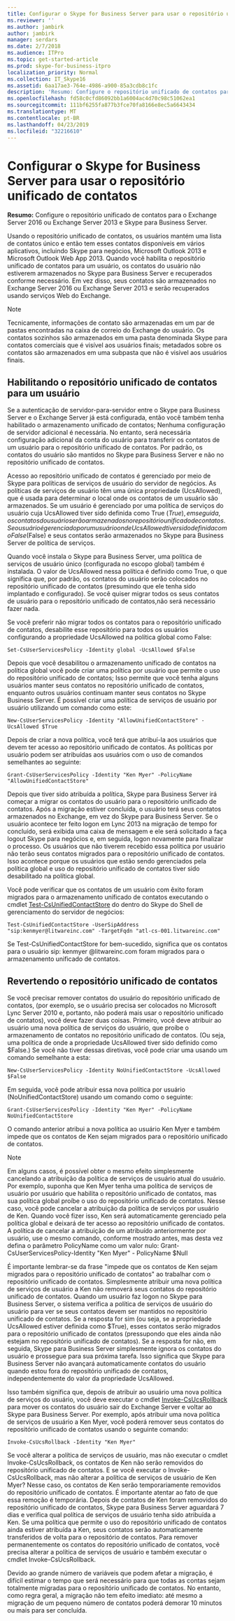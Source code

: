 ```yaml
---
title: Configurar o Skype for Business Server para usar o repositório unificado de contatos
ms.reviewer: ''
ms.author: jambirk
author: jambirk
manager: serdars
ms.date: 2/7/2018
ms.audience: ITPro
ms.topic: get-started-article
ms.prod: skype-for-business-itpro
localization_priority: Normal
ms.collection: IT_Skype16
ms.assetid: 6aa17ae3-764e-4986-a900-85a3cdb8c1fc
description: 'Resumo: Configure o repositório unificado de contatos para Exchange Server e do Skype para Business Server.'
ms.openlocfilehash: fd58c0cfd86092bb1a6004ac4d70c98c51062ea1
ms.sourcegitcommit: 111bf6255fa877b3fce70fa8166e8ec5a6643434
ms.translationtype: MT
ms.contentlocale: pt-BR
ms.lasthandoff: 04/23/2019
ms.locfileid: "32216610"
---
```

# <a name="configure-skype-for-business-server-to-use-the-unified-contact-store"></a>Configurar o Skype for Business Server para usar o repositório unificado de contatos
 
**Resumo:** Configure o repositório unificado de contatos para o Exchange Server 2016 ou Exchange Server 2013 e Skype para Business Server.
  
Usando o repositório unificado de contatos, os usuários mantém uma lista de contatos único e então tem esses contatos disponíveis em vários aplicativos, incluindo Skype para negócios, Microsoft Outlook 2013 e Microsoft Outlook Web App 2013. Quando você habilita o repositório unificado de contatos para um usuário, os contatos do usuário não estiverem armazenados no Skype para Business Server e recuperados conforme necessário. Em vez disso, seus contatos são armazenados no Exchange Server 2016 ou Exchange Server 2013 e serão recuperados usando serviços Web do Exchange.
  
> [!NOTE]
> Tecnicamente, informações de contato são armazenadas em um par de pastas encontradas na caixa de correio do Exchange do usuário. Os contatos sozinhos são armazenados em uma pasta denominada Skype para contatos comerciais que é visível aos usuários finais; metadados sobre os contatos são armazenados em uma subpasta que não é visível aos usuários finais. 
  
## <a name="enabling-the-unified-contact-store-for-a-user"></a>Habilitando o repositório unificado de contatos para um usuário

Se a autenticação de servidor-para-servidor entre o Skype para Business Server e o Exchange Server já está configurada, então você também tenha habilitado o armazenamento unificado de contatos; Nenhuma configuração de servidor adicional é necessária. No entanto, será necessária configuração adicional da conta do usuário para transferir os contatos de um usuário para o repositório unificado de contatos. Por padrão, os contatos do usuário são mantidos no Skype para Business Server e não no repositório unificado de contatos.
  
Acesso ao repositório unificado de contatos é gerenciado por meio de Skype para políticas de serviços de usuário do servidor de negócios. As políticas de serviços de usuário têm uma única propriedade (UcsAllowed), que é usada para determinar o local onde os contatos de um usuário são armazenados. Se um usuário é gerenciado por uma política de serviços do usuário cuja UcsAllowed tiver sido definida como True ($True), em seguida, os contatos do usuário serão armazenados no repositório unificado de contatos. Se o usuário é gerenciado por um usuário onde UcsAllowed tiver sido definida como False ($False) e seus contatos serão armazenados no Skype para Business Server de política de serviços.
  
Quando você instala o Skype para Business Server, uma política de serviços de usuário único (configurada no escopo global) também é instalada. O valor de UcsAllowed nessa política é definido como True, o que significa que, por padrão, os contatos do usuário serão colocados no repositório unificado de contatos (presumindo que ele tenha sido implantado e configurado). Se você quiser migrar todos os seus contatos de usuário para o repositório unificado de contatos,não será necessário fazer nada. 
  
Se você preferir não migrar todos os contatos para o repositório unificado de contatos, desabilite esse repositório para todos os usuários configurando a propriedade UcsAllowed na política global como False:
  
```
Set-CsUserServicesPolicy -Identity global -UcsAllowed $False
```

Depois que você desabilitou o armazenamento unificado de contatos na política global você pode criar uma política por usuário que permite o uso do repositório unificado de contatos; Isso permite que você tenha alguns usuários manter seus contatos no repositório unificado de contatos, enquanto outros usuários continuam manter seus contatos no Skype Business Server. É possível criar uma política de serviços de usuário por usuário utilizando um comando como este:
  
```
New-CsUserServicesPolicy -Identity "AllowUnifiedContactStore" -UcsAllowed $True
```

Depois de criar a nova política, você terá que atribuí-la aos usuários que devem ter acesso ao repositório unificado de contatos. As políticas por usuário podem ser atribuídas aos usuários com o uso de comandos semelhantes ao seguinte:
  
```
Grant-CsUserServicesPolicy -Identity "Ken Myer" -PolicyName "AllowUnifiedContactStore"
```

Depois que tiver sido atribuída a política, Skype para Business Server irá começar a migrar os contatos do usuário para o repositório unificado de contatos. Após a migração estiver concluída, o usuário terá seus contatos armazenados no Exchange, em vez do Skype para Business Server. Se o usuário acontece ter feito logon em Lync 2013 na migração de tempo for concluído, será exibida uma caixa de mensagem e ele será solicitado a faça logout Skype para negócios e, em seguida, logon novamente para finalizar o processo. Os usuários que não tiverem recebido essa política por usuário não terão seus contatos migrados para o repositório unificado de contatos. Isso acontece porque os usuários que estão sendo gerenciados pela política global e uso do repositório unificado de contatos tiver sido desabilitado na política global.
  
Você pode verificar que os contatos de um usuário com êxito foram migrados para o armazenamento unificado de contatos executando o cmdlet [Test-CsUnifiedContactStore](https://docs.microsoft.com/powershell/module/skype/test-csunifiedcontactstore?view=skype-ps) do dentro do Skype do Shell de gerenciamento do servidor de negócios:
  
```
Test-CsUnifiedContactStore -UserSipAddress "sip:kenmyer@litwareinc.com" -TargetFqdn "atl-cs-001.litwareinc.com"
```

Se Test-CsUnifiedContactStore for bem-sucedido, significa que os contatos para o usuário sip: kenmyer @<span></span>litwareinc<span></span>.com foram migrados para o armazenamento unificado de contatos.
  
## <a name="rolling-back-the-unified-contact-store"></a>Revertendo o repositório unificado de contatos

Se você precisar remover contatos do usuário do repositório unificado de contatos, (por exemplo, se o usuário precisa ser colocados no Microsoft Lync Server 2010 e, portanto, não poderá mais usar o repositório unificado de contatos), você deve fazer duas coisas. Primeiro, você deve atribuir ao usuário uma nova política de serviços do usuário, que proíbe o armazenamento de contatos no repositório unificado de contatos. (Ou seja, uma política de onde a propriedade UcsAllowed tiver sido definido como $False.) Se você não tiver dessas diretivas, você pode criar uma usando um comando semelhante a esta:
  
```
New-CsUserServicesPolicy -Identity NoUnifiedContactStore -UcsAllowed $False
```

Em seguida, você pode atribuir essa nova política por usuário (NoUnifiedContactStore) usando um comando como o seguinte:
  
```
Grant-CsUserServicesPolicy -Identity "Ken Myer" -PolicyName NoUnifiedContactStore
```

O comando anterior atribui a nova política ao usuário Ken Myer e também impede que os contatos de Ken sejam migrados para o repositório unificado de contatos.
  
> [!NOTE]
> Em alguns casos, é possível obter o mesmo efeito simplesmente cancelando a atribuição da política de serviços de usuário atual do usuário. Por exemplo, suponha que Ken Myer tenha uma política de serviços de usuário por usuário que habilita o repositório unificado de contatos, mas sua política global proíbe o uso do repositório unificado de contatos. Nesse caso, você pode cancelar a atribuição da política de serviços por usuário de Ken. Quando você fizer isso, Ken será automaticamente gerenciado pela política global e deixará de ter acesso ao repositório unificado de contatos. A política de cancelar a atribuição de um atribuído anteriormente por usuário, use o mesmo comando, conforme mostrado antes, mas desta vez defina o parâmetro PolicyName como um valor nulo: Grant-CsUserServicesPolicy-Identity "Ken Myer" - PolicyName $Null 
  
É importante lembrar-se da frase "impede que os contatos de Ken sejam migrados para o repositório unificado de contatos" ao trabalhar com o repositório unificado de contatos. Simplesmente atribuir uma nova política de serviços de usuário a Ken não removerá seus contatos do repositório unificado de contatos. Quando um usuário faz logon no Skype para Business Server, o sistema verifica a política de serviços de usuário do usuário para ver se seus contatos devem ser mantidos no repositório unificado de contatos. Se a resposta for sim (ou seja, se a propriedade UcsAllowed estiver definida como $True), esses contatos serão migrados para o repositório unificado de contatos (pressupondo que eles ainda não estejam no repositório unificado de contatos). Se a resposta for não, em seguida, Skype para Business Server simplesmente ignora os contatos do usuário e prossegue para sua próxima tarefa. Isso significa que Skype para Business Server não avançará automaticamente contatos do usuário quando estou fora do repositório unificado de contatos, independentemente do valor da propriedade UcsAllowed.
  
Isso também significa que, depois de atribuir ao usuário uma nova política de serviços do usuário, você deve executar o cmdlet [Invoke-CsUcsRollback](https://docs.microsoft.com/powershell/module/skype/invoke-csucsrollback?view=skype-ps) para mover os contatos do usuário sair do Exchange Server e voltar ao Skype para Business Server. Por exemplo, após atribuir uma nova política de serviços de usuário a Ken Myer, você poderá remover seus contatos do repositório unificado de contatos usando o seguinte comando:
  
```
Invoke-CsUcsRollback -Identity "Ken Myer"
```

Se você alterar a política de serviços de usuário, mas não executar o cmdlet Invoke-CsUcsRollback, os contatos de Ken não serão removidos do repositório unificado de contatos. E se você executar o Invoke-CsUcsRollback, mas não alterar a política de serviços de usuário de Ken Myer? Nesse caso, os contatos de Ken serão temporariamente removidos do repositório unificado de contatos. É importante atentar ao fato de que essa remoção é temporária. Depois de contatos de Ken foram removidos do repositório unificado de contatos, Skype para Business Server aguardará 7 dias e verifica qual política de serviços de usuário tenha sido atribuída a Ken. Se uma política que permite o uso do repositório unificado de contatos ainda estiver atribuída a Ken, seus contatos serão automaticamente transferidos de volta para o repositório de contatos. Para remover permanentemente os contatos do repositório unificado de contatos, você precisa alterar a política de serviços de usuário e também executar o cmdlet Invoke-CsUcsRollback.
  
Devido ao grande número de variáveis que podem afetar a migração, é difícil estimar o tempo que será necessário para que todas as contas sejam totalmente migradas para o repositório unificado de contatos. No entanto, como regra geral, a migração não tem efeito imediato: até mesmo a migração de um pequeno número de contatos poderá demorar 10 minutos ou mais para ser concluída.
  

